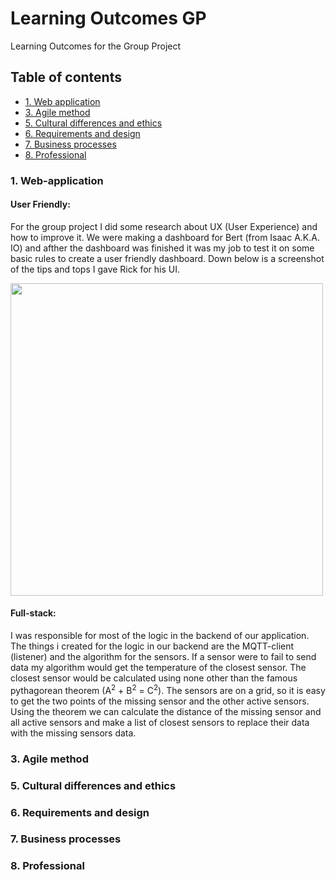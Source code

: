 # Learning Outcomes GP
Learning Outcomes for the Group Project
## Table of contents
- [1. Web application](#1-web-application)
- [3. Agile method](#3-agile-method)
- [5. Cultural differences and ethics](#5-cultural-differences-and-ethics)
- [6. Requirements and design](#6-requirements-and-design)
- [7. Business processes](#7-business-processes)
- [8. Professional](#8-professional)

### 1. Web-application
#### User Friendly:
For the group project I did some research about UX (User Experience) and how to improve it. We were making a dashboard for Bert (from Isaac A.K.A. IO) and afther the dashboard was finished it was my job to test it on some basic rules to create a user friendly dashboard. Down below is a screenshot of the tips and tops I gave Rick for his UI.

<img src="https://user-images.githubusercontent.com/58734636/164194398-c8a75c0a-fe20-4245-a515-66456a1f6b63.png" width="500" height="500" />

#### Full-stack:
I was responsible for most of the logic in the backend of our application. The things i created for the logic in our backend are the MQTT-client (listener) and the algorithm for the sensors. If a sensor were to fail to send data my algorithm would get the temperature of the closest sensor. The closest sensor would be calculated using none other than the famous pythagorean theorem (A<sup>2</sup> + B<sup>2</sup> = C<sup>2</sup>). The sensors are on a grid, so it is easy to get the two points of the missing sensor and the other active sensors. Using the theorem we can calculate the distance of the missing sensor and all active sensors and make a list of closest sensors to replace their data with the missing sensors data.
### 3. Agile method
### 5. Cultural differences and ethics
### 6. Requirements and design 
### 7. Business processes
### 8. Professional

